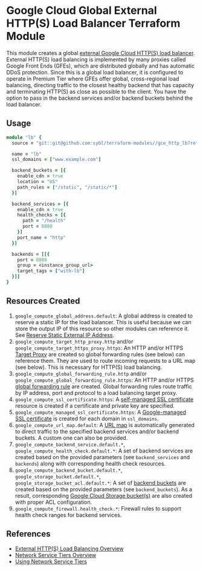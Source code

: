 # Google Cloud Global External HTTP(S) Load Balancer Terraform Module

This module creates a global [external Google Cloud HTTP(S) load balancer](https://cloud.google.com/load-balancing/docs/https). External HTTP(S) load balancing is implemented by many proxies called Google Front Ends (GFEs), which are distributed globally and has automatic DDoS protection. Since this is a global load balancer, it is configured to operate in Premium Tier where GFEs offer global, cross-regional load balancing, directing traffic to the closest healthy backend that has capacity and terminating HTTP(S) as close as possible to the client. You have the option to pass in the backend services and/or backend buckets behind the load balancer.

## Usage

```ruby
module "lb" {
  source = "git::git@github.com:sybl/terraform-modules//gce_http_lb?ref=v0.28.0"

  name = "lb"
  ssl_domains = ["www.example.com"]

  backend_buckets = [{
    enable_cdn = true
    location = "US"
    path_rules = ["/static", "/static/*"]
  }]

  backend_services = [{
    enable_cdn = true
    health_checks = [{
      path = "/health"
      port = 8080
    }]
    port_name = "http"
  }]

  backends = [[{
    port = 8080
    group = <instance_group_url>
    target_tags = ["with-lb"]
  }]]
}
```

## Resources Created

1. `google_compute_global_address.default`: A global address is created to reserve a static IP for the load balancer. This is useful because we can store the output IP of this resource so other modules can reference it. See [Reserve Static External IP Address](https://cloud.google.com/compute/docs/ip-addresses/reserve-static-external-ip-address).
2. `google_compute_target_http_proxy.http` and/or `google_compute_target_https_proxy.https`: An HTTP and/or HTTPS [Target Proxy](https://cloud.google.com/load-balancing/docs/target-proxies) are created so global forwarding rules (see below) can reference them. They are used to route incoming requests to a URL map (see below). This is necessary for HTTP(S) load balancing.
3. `google_compute_global_forwarding_rule.http` and/or `google_compute_global_forwarding_rule.https`: An HTTP and/or HTTPS [global forwarding rule](https://cloud.google.com/load-balancing/docs/https/global-forwarding-rules) are created. Global forwarding rules route traffic by IP address, port and protocol to a load balancing target proxy.
4. `google_compute_ssl_certificate.https`: A [self-managed SSL certificate](https://cloud.google.com/load-balancing/docs/ssl-certificates) resource is created if a certificate and private key are specified.
5. `google_compute_managed_ssl_certificate.https`: A [Google-managed SSL certificate](https://cloud.google.com/load-balancing/docs/ssl-certificates#managed-certs) is created for each domain in `ssl_domains`.
6. `google_compute_url_map.default`: A [URL map](https://cloud.google.com/load-balancing/docs/https/url-map) is automatically generated to direct traffic to the specified backend services and/or backend buckets. A custom one can also be provided.
7. `google_compute_backend_service.default.*`, `google_compute_health_check.default.*`: A set of backend services are created based on the provided parameters (see `backend_services` and `backends`) along with corresponding health check resources.
8. `google_compute_backend_bucket.default.*`, `google_storage_bucket.default.*`, `google_storage_bucket_acl.default.*`: A set of [backend buckets](https://cloud.google.com/load-balancing/docs/backend-bucket) are created based on the provided parameters (see `backend_buckets`). As a result, corresponding [Google Cloud Storage bucket(s)](https://cloud.google.com/storage/) are also created with proper ACL configuration.
9. `google_compute_firewall.health_check.*`: Firewall rules to support health check ranges for backend services.

## References

- [External HTTP(S) Load Balancing Overview](https://cloud.google.com/load-balancing/docs/https)
- [Network Service Tiers Overview](https://cloud.google.com/network-tiers/docs/overview#configuring_standard_tier_for_load_balancing)
- [Using Network Service Tiers](https://cloud.google.com/network-tiers/docs/using-network-service-tiers)
